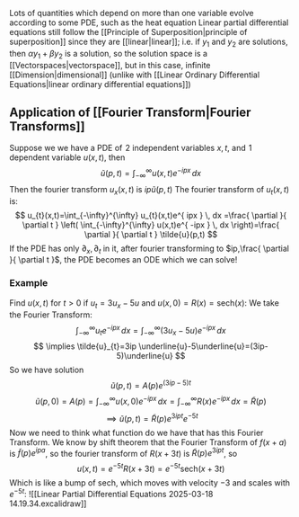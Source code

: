Lots of quantities which depend on more than one variable evolve according to some PDE, such as the heat equation
Linear partial differential equations still follow the [[Principle of Superposition|principle of superposition]] since they are [[linear|linear]]; i.e. if $y_{1}$ and $y_{2}$ are solutions, then $\alpha y_{1}+\beta y_{2}$ is a solution, so the solution space is a [[Vectorspaces|vectorspace]], but in this case, infinite [[Dimension|dimensional]] (unlike with [[Linear Ordinary Differential Equations|linear ordinary differential equations]])

## Application of [[Fourier Transform|Fourier Transforms]]
Suppose we we have a PDE of $\hspace{0pt}2$ independent variables $x,t$, and $\hspace{0pt}1$ dependent variable $u(x,t)$, then
$$
\tilde{u}(p,t)=\int_{-\infty}^{\infty} u(x,t)e^{ -ipx } \, dx 
$$
Then the fourier transform $u_{x}(x,t)$ is $ip\tilde{u}(p,t)$
The fourier transform of $u_{t}(x,t)$ is:
$$
u_{t}(x,t)=\int_{-\infty}^{\infty} u_{t}(x,t)e^{ ipx } \, dx =\frac{ \partial  }{ \partial t } \left( \int_{-\infty}^{\infty} u(x,t)e^{ -ipx } \, dx  \right)=\frac{ \partial  }{ \partial t } \tilde{u}(p,t)
$$
If the PDE has only $\partial_{x},\partial_{t}$ in it, after fourier transforming to $ip,\frac{ \partial  }{ \partial t }$, the PDE becomes an ODE which we can solve!
### Example
Find $u(x,t)$ for $t>0$ if $u_{t}=3u_{x}-5u$ and $u(x,0)=R(x)=\text{sech}(x)$:
We take the Fourier Transform:
$$
\int_{-\infty}^{\infty} u_{t}e^{ -ipx } \, dx =\int_{-\infty}^{\infty} (3u_{x}-5u)e^{ -ipx } \, dx 
$$
$$
\implies \tilde{u}_{t}=3ip \underline{u}-5\underline{u}=(3ip-5)\underline{u}
$$
So we have solution
$$
\tilde{u}(p,t)=A(p)e^{ (3ip-5)t }
$$
$$
\tilde{u}(p,0)=A(p)=\int_{-\infty}^{\infty} u(x,0)e^{ -ipx } \, dx=\int_{-\infty}^{\infty} R(x)e^{ -ipx } \, dx =\tilde{R}(p)
$$
$$
\implies \tilde{u}(p,t)=\tilde{R}(p)e^{ 3ipt }e^{ -5t }
$$
Now we need to think what function do we have that has this Fourier Transform. We know by shift theorem that the Fourier Transform of $f(x+a)$ is $\tilde{f}(p)e^{ ipa }$, so the fourier transform of $R(x+3t)$ is $\tilde{R}(p)e^{ 3ipt }$, so
$$
u(x,t)=e^{ -5t }R(x+3t)=e^{ -5t }\text{sech}(x+3t)
$$
Which is like a bump of $\text{sech}$, which moves with velocity $-3$ and scales with $e^{ -5t }$:
![[Linear Partial Differential Equations 2025-03-18 14.19.34.excalidraw]]
